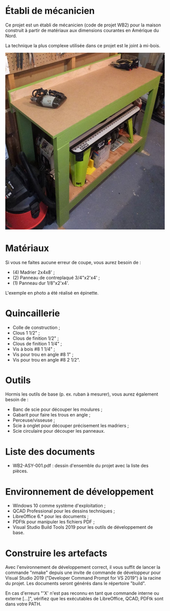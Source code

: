 # Établi de mécanicien
Ce projet est un établi de mécanicien (code de projet WB2) pour la maison construit à partir de matériaux aux dimensions courantes en Amérique du Nord.

La technique la plus complexe utilisée dans ce projet est le joint à mi-bois.

![Résultat final vu de face](image/workbench2.jpg)

# Matériaux
Si vous ne faites aucune erreur de coupe, vous aurez besoin de :

* (4) Madrier 2x4x8' ;
* (2) Panneau de contreplaqué 3/4"x2'x4' ;
* (1) Panneau dur 1/8"x2'x4'.

 L'exemple en photo a été réalisé en épinette.

# Quincaillerie

* Colle de construction ;
* Clous 1 1/2" ;
* Clous de finition 1/2" ;
* Clous de finition 1 1/4" ;
* Vis à bois #8 1 1/4" ;
* Vis pour trou en angle #8 1" ;
* Vis pour trou en angle #8 2 1/2".

# Outils
Hormis les outils de base (p. ex. ruban à mesurer), vous aurez également besoin de :

* Banc de scie pour découper les moulures ;
* Gabarit pour faire les trous en angle ;
* Perceuse/visseuse ;
* Scie à onglet pour découper précisement les madriers ;
* Scie circulaire pour découper les panneaux.

# Liste des documents
* WB2-ASY-001.pdf : dessin d'ensemble du projet avec la liste des pièces.

# Environnement de développement
* Windows 10 comme système d'exploitation ;
* QCAD Professional pour les dessins techniques ;
* LibreOffice 6.* pour les documents ;
* PDFtk pour manipuler les fichiers PDF ;
* Visual Studio Build Tools 2019 pour les outils de développement de base.

# Construire les artefacts
Avec l'environnement de développement correct, il vous suffit de lancer la commande "nmake" depuis une invite de commande de développeur pour Visual Studio 2019 ("Developer Command Prompt for VS 2019") à la racine du projet. Les documents seront générés dans le répertoire "build".

En cas d'erreurs "'X' n'est pas reconnu en tant que commande interne ou externe [...]", vérifiez que les exécutables de LibreOffice, QCAD, PDFtk sont dans votre PATH.
